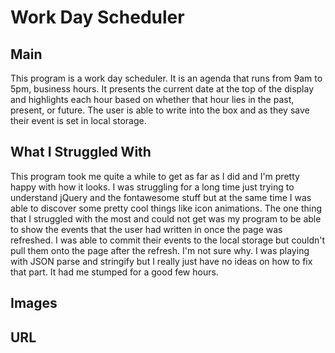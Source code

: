 # Work Day Scheduler
## Main
This program is a work day scheduler. It is an agenda that runs from 9am to 5pm, business hours. It presents the current date at the top of the display and highlights each hour based on whether that hour lies in the past, present, or future. The user is able to write into the box and as they save their event is set in local storage.

## What I Struggled With
This program took me quite a while to get as far as I did and I'm pretty happy with how it looks. I was struggling for a long time just trying to understand jQuery and the fontawesome stuff but at the same time I was able to discover some pretty cool things like icon animations. The one thing that I struggled with the most and could not get was my program to be able to show the events that the user had written in once the page was refreshed. I was able to commit their events to the local storage but couldn't pull them onto the page after the refresh. I'm not sure why. I was playing with JSON parse and stringify but I really just have no ideas on how to fix that part. It had me stumped for a good few hours.

## Images


## URL
